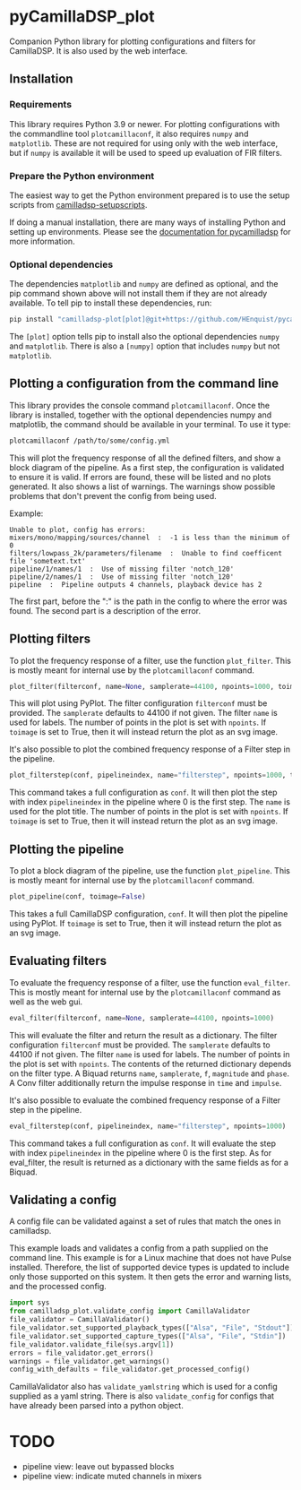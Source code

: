 # pyCamillaDSP_plot
Companion Python library for plotting configurations and filters for CamillaDSP. It is also used by the web interface.

## Installation
### Requirements
This library requires Python 3.9 or newer. For plotting configurations with the commandline tool `plotcamillaconf`, it also requires `numpy` and `matplotlib`. These are not required for using only with the web interface, but if `numpy` is available it will be used to speed up evaluation of FIR filters.

### Prepare the Python environment
The easiest way to get the Python environment prepared is to use the setup scripts from
[camilladsp-setupscripts](https://github.com/HEnquist/camilladsp-setupscripts).

If doing a manual installation, there are many ways of installing Python and setting up environments.
Please see the [documentation for pycamilladsp](https://henquist.github.io/pycamilladsp/install/#installing)
for more information.

### Optional dependencies
The dependencies `matplotlib` and `numpy` are defined as optional,
and the pip command shown above will not install them if they are not already available.
To tell pip to install these dependencies, run:
```sh
pip install "camilladsp-plot[plot]@git+https://github.com/HEnquist/pycamilladsp-plot.git@v2.0.0"
```
The `[plot]` option tells pip to install also the optional dependencies `numpy` and `matplotlib`.
There is also a `[numpy]` option that includes `numpy` but not `matplotlib`. 


## Plotting a configuration from the command line
This library provides the console command `plotcamillaconf`. Once the library is installed, together with the optional dependencies numpy and matplotlib, the command should be available in your terminal.
To use it type:
```sh
plotcamillaconf /path/to/some/config.yml
```

This will plot the frequency response of all the defined filters, and show a block diagram of the pipeline. 
As a first step, the configuration is validated to ensure it is valid. 
If errors are found, these will be listed and no plots generated. It also shows a list of warnings. 
The warnings show possible problems that don't prevent the config from being used. 

Example:
```
Unable to plot, config has errors:
mixers/mono/mapping/sources/channel  :  -1 is less than the minimum of 0
filters/lowpass_2k/parameters/filename  :  Unable to find coefficent file 'sometext.txt'
pipeline/1/names/1  :  Use of missing filter 'notch_120'
pipeline/2/names/1  :  Use of missing filter 'notch_120'
pipeline  :  Pipeline outputs 4 channels, playback device has 2
```
The first part, before the ":" is the path in the config to where the error was found. The second part is a description of the error.


## Plotting filters
To plot the frequency response of a filter, use the function `plot_filter`. This is mostly meant for internal use by the `plotcamillaconf` command.
```python
plot_filter(filterconf, name=None, samplerate=44100, npoints=1000, toimage=False)
```
This will plot using PyPlot. The filter configuration `filterconf` must be provided. The `samplerate` defaults to 44100 if not given. The filter `name` is used for labels. The number of points in the plot is set with `npoints`. If `toimage` is set to True, then it will instead return the plot as an svg image.

It's also possible to plot the combined frequency response of a Filter step in the pipeline.
```python
plot_filterstep(conf, pipelineindex, name="filterstep", npoints=1000, toimage=False)
```
This command takes a full configuration as `conf`. It will then plot the step with index `pipelineindex` in the pipeline where 0 is the first step. The `name` is used for the plot title. The number of points in the plot is set with `npoints`. If `toimage` is set to True, then it will instead return the plot as an svg image.

## Plotting the pipeline
To plot a block diagram of the pipeline, use the function `plot_pipeline`. This is mostly meant for internal use by the `plotcamillaconf` command.
```python
plot_pipeline(conf, toimage=False)
```
This takes a full CamillaDSP configuration, `conf`. It will then plot the pipeline using PyPlot. If `toimage` is set to True, then it will instead return the plot as an svg image.

## Evaluating filters
To evaluate the frequency response of a filter, use the function `eval_filter`. This is mostly meant for internal use by the `plotcamillaconf` command as well as the web gui.
```python
eval_filter(filterconf, name=None, samplerate=44100, npoints=1000)
```
This will evaluate the filter and return the result as a dictionary. The filter configuration `filterconf` must be provided. The `samplerate` defaults to 44100 if not given. The filter `name` is used for labels. The number of points in the plot is set with `npoints`. The contents of the returned dictionary depends on the filter type. A Biquad returns `name`, `samplerate`, `f`, `magnitude` and `phase`. A Conv filter additionally return the impulse response in `time` and `impulse`.

It's also possible to evaluate the combined frequency response of a Filter step in the pipeline.
```python
eval_filterstep(conf, pipelineindex, name="filterstep", npoints=1000)
```
This command takes a full configuration as `conf`. It will evaluate the step with index `pipelineindex` in the pipeline where 0 is the first step. As for eval_filter, the result is returned as a dictionary with the same fields as for a Biquad.

## Validating a config
A config file can be validated against a set of rules that match the ones in camilladsp. 

This example loads and validates a config from a path supplied on the command line. This example is for a Linux machine that does not have Pulse installed.
Therefore, the list of supported device types is updated to include only those supported on this system.
It then gets the error and warning lists, and the processed config. 
```python
import sys
from camilladsp_plot.validate_config import CamillaValidator
file_validator = CamillaValidator()
file_validator.set_supported_playback_types(["Alsa", "File", "Stdout"])
file_validator.set_supported_capture_types(["Alsa", "File", "Stdin"])
file_validator.validate_file(sys.argv[1])
errors = file_validator.get_errors()
warnings = file_validator.get_warnings()
config_with_defaults = file_validator.get_processed_config()
```

CamillaValidator also has `validate_yamlstring` which is used for a config supplied as a yaml string. There is also `validate_config` for configs that have already been parsed into a python object. 

# TODO
- pipeline view: leave out bypassed blocks
- pipeline view: indicate muted channels in mixers


